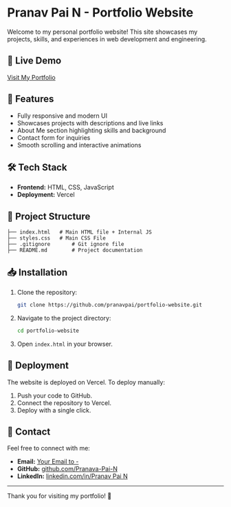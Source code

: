 # Pranav Pai N - Portfolio Website

Welcome to my personal portfolio website! This site showcases my projects, skills, and experiences in web development and engineering.

## 🚀 Live Demo
[Visit My Portfolio](https://portfoliowebsite-git-main-pranav-pais-projects.vercel.app/)

## 📌 Features
- Fully responsive and modern UI
- Showcases projects with descriptions and live links
- About Me section highlighting skills and background
- Contact form for inquiries
- Smooth scrolling and interactive animations

## 🛠️ Tech Stack
- **Frontend:** HTML, CSS, JavaScript
- **Deployment:** Vercel

## 📂 Project Structure
```
├── index.html   # Main HTML file + Internal JS
├── styles.css   # Main CSS File
├── .gitignore       # Git ignore file
├── README.md        # Project documentation
```

## 📥 Installation
1. Clone the repository:
   ```sh
   git clone https://github.com/pranavpai/portfolio-website.git
   ```
2. Navigate to the project directory:
   ```sh
   cd portfolio-website
   ```
3. Open `index.html` in your browser.

## 🚀 Deployment
The website is deployed on Vercel. To deploy manually:
1. Push your code to GitHub.
2. Connect the repository to Vercel.
3. Deploy with a single click.

## 📧 Contact
Feel free to connect with me:
- **Email:** [Your Email to - ](mailto:pranavpai0309@gmail.com)
- **GitHub:** [github.com/Pranava-Pai-N](https://github.com/Pranava-Pai-N)
- **LinkedIn:** [linkedin.com/in/Pranav Pai N](https://www.linkedin.com/in/pranav-pai-n-563106292)

---
Thank you for visiting my portfolio! 🚀

